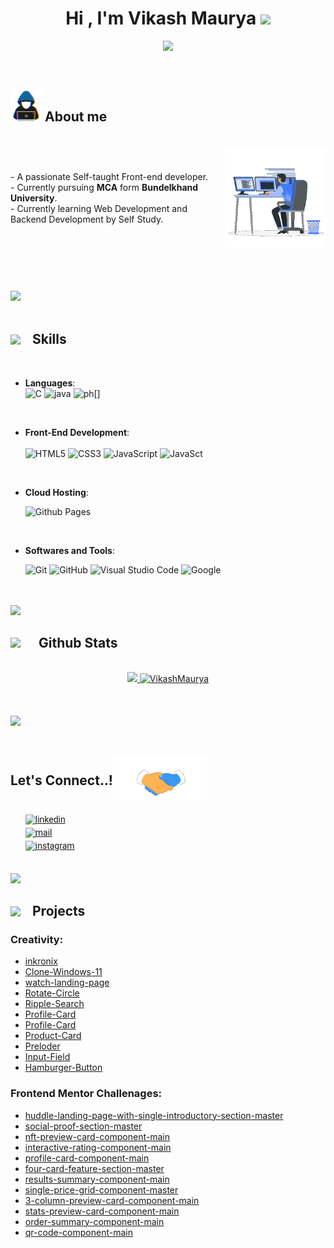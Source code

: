 <h1 align="center"><b>Hi , I'm Vikash Maurya </b><img src="https://media.giphy.com/media/hvRJCLFzcasrR4ia7z/giphy.gif" width="35"></h1>

<p align="center">
  <a href="https://github.com/DenverCoder1/readme-typing-svg"><img src="https://readme-typing-svg.herokuapp.com?font=Time+New+Roman&color=cyan&size=25&center=true&vCenter=true&width=600&height=100&lines=++&hearts;++;Self-taught+Front-End+Developer,;Active+Learner/Researcher,;Love+to+learn+new+stuffs..<3"></a>
</p>

<br>

## <picture><img src = "https://github.com/0xAbdulKhalid/0xAbdulKhalid/raw/main/assets/mdImages/about_me.gif" width = 50px></picture> **About me**

<div style="display:flex;align-items:center;justify-content: space-between; min-height:200px">
<div>
- A passionate Self-taught Front-end developer.<br>
- Currently pursuing <b>MCA</b> form <b>Bundelkhand University</b>.<br>
- Currently learning Web Development and Backend Development by Self Study.
</div>
<br>

<picture> <img align="right" src="https://github.com/0xAbdulKhalid/0xAbdulKhalid/raw/main/assets/mdImages/Right_Side.gif" width = 250px></picture>

</div>

<br><br>
<img src="https://user-images.githubusercontent.com/73097560/115834477-dbab4500-a447-11eb-908a-139a6edaec5c.gif"><br><br>

## <div style="display:flex; align-items:center; justify-content:left; gap:10px" ><img src="https://media2.giphy.com/media/QssGEmpkyEOhBCb7e1/giphy.gif?cid=ecf05e47a0n3gi1bfqntqmob8g9aid1oyj2wr3ds3mg700bl&rid=giphy.gif" width ="25"><b> Skills</b></div>

<br>

<p align="center">

- **Languages**:
  <br>
  ![C](https://img.shields.io/badge/-%232370ED.svg?style=for-the-badge&logo=c&logoColor=white)
  ![java](https://img.shields.io/badge/JAVA%20-%2314354C.svg?style=for-the-badge&logo=java&logoColor=white)
  ![ph[]](https://img.shields.io/badge/PHP%20-%2314354C.svg?style=for-the-badge&logo=php&logoColor=white)

<br>   
    
- **Front-End Development**:  
  <br>
![HTML5](https://img.shields.io/badge/HTML5%20-%23E34F26.svg?style=for-the-badge&logo=html5&logoColor=white)
![CSS3](https://img.shields.io/badge/CSS%20-%231572B6.svg?style=for-the-badge&logo=css3&logoColor=white)
![JavaScript](https://img.shields.io/badge/JavaScript%20-%23F7DF1E.svg?style=for-the-badge&logo=javascript&logoColor=black)
![JavaSct](https://img.shields.io/badge/ReactJs%20-%23F7DF1E.svg?style=for-the-badge&logo=react&logoColor=black)

<br>

- **Cloud Hosting**:

  ![Github Pages](https://img.shields.io/badge/GitHub%20Pages-%23327FC7.svg?style=for-the-badge&logo=github&logoColor=white)

<br>

- **Softwares and Tools**:

  ![Git](https://img.shields.io/badge/git-%23F05033.svg?style=for-the-badge&logo=git&logoColor=white)
  ![GitHub](https://img.shields.io/badge/github-%23121011.svg?style=for-the-badge&logo=github&logoColor=white)
  ![Visual Studio Code](https://img.shields.io/badge/vs%20Code-0078d7.svg?style=for-the-badge&logo=visual-studio-code&logoColor=white)
  ![Google](https://img.shields.io/badge/google-%234285F4.svg?style=for-the-badge&logo=google&logoColor=white)
  <br>
  </p>

<br>
<br>

<img src="https://user-images.githubusercontent.com/73097560/115834477-dbab4500-a447-11eb-908a-139a6edaec5c.gif">

<br>

## <div style="display:flex; align-items:center; justify-content:left; gap:10px" ><img src="https://media.giphy.com/media/iY8CRBdQXODJSCERIr/giphy.gif" width="35"><b> Github Stats </b></div>

<br>

<div align="center">

<a href="https://github.com/VikashMaurya10">
  <img src="https://github-readme-stats.vercel.app/api?username=VikashMaurya10&include_all_commits=true&count_private=true&show_icons=true&line_height=20&title_color=7A7ADB&icon_color=2234AE&text_color=D3D3D3&bg_color=0,000000,130F40" width="450"/>
  <img src="https://github-readme-stats.vercel.app/api/top-langs?username=VikashMaurya10&show_icons=true&locale=en&layout=compact&line_height=20&title_color=7A7ADB&icon_color=2234AE&text_color=D3D3D3&bg_color=0,000000,130F40" width="375"  alt="VikashMaurya"/>

</a>
</div>

<br>
<br>
<br>
<img src="https://user-images.githubusercontent.com/73097560/115834477-dbab4500-a447-11eb-908a-139a6edaec5c.gif">
<br>
<br>

## <div style="display:flex; align-items:center; justify-content:left;"><b> Let's Connect..!</b><span style="width:150px">![handshake](./images/handshake.gif)</span></div>

<div align='left'>
<ul style="list-style:none; font-family:Roboto;">
<li>
<a href="https://www.linkedin.com/in/in-vikashmaurya" target="_blank">
<img src="https://img.shields.io/badge/linkedin-%2300acee.svg?color=405DE6&style=flat&logo=linkedin&logoColor=white" alt="linkedin" style="margin-bottom: 5px;"/>
</a>
</li>

<li>
<a href="mailto:vikashmaurya10stp@gmail.com" target="_blank">
<img src="https://img.shields.io/badge/gmail-%23EA4335.svg?style=flat&logo=gmail&logoColor=white" alt="mail" style="margin-bottom: 5px;" />
</a>
</li>
<li>
<a href="https://www.instagram.com/vikashmauryastp/" target="_blank">
<img src="https://img.shields.io/badge/instagram-%23EA4335.svg?style=flat&logo=instagram&logoColor=white&color=30618A" alt="instagram" style="margin-bottom: 5px;" />
</a>
</li>
	
</ul>
</div>

<br>
<img src="https://user-images.githubusercontent.com/73097560/115834477-dbab4500-a447-11eb-908a-139a6edaec5c.gif">

## <div style="display:flex; align-items:center; justify-content:left; gap:10px" ><img src="https://media2.giphy.com/media/QssGEmpkyEOhBCb7e1/giphy.gif?cid=ecf05e47a0n3gi1bfqntqmob8g9aid1oyj2wr3ds3mg700bl&rid=giphy.gif" width ="25"><b>Projects</b></div>

### Creativity:

- [inkronix](https://vikashmaurya10.github.io/inkronix/)
- [Clone-Windows-11](https://vikashmaurya10.github.io/Clone-Windows-11/)
- [watch-landing-page](https://vikashmaurya10.github.io/watch-landing-page/)
- [Rotate-Circle](https://vikashmaurya10.github.io/Rotate-Circle/)
- [Ripple-Search](https://vikashmaurya10.github.io/Ripple-Search/)
- [Profile-Card](https://vikashmaurya10.github.io/Profile-Card-II-/)
- [Profile-Card](https://vikashmaurya10.github.io/Profile-Card/)
- [Product-Card](https://vikashmaurya10.github.io/Product-Card/)
- [Preloder](https://vikashmaurya10.github.io/Preloder/)
- [Input-Field](https://vikashmaurya10.github.io/Input-Field/)
- [Hamburger-Button](https://vikashmaurya10.github.io/Hamburger-Button/)

### Frontend Mentor Challenages:

- [huddle-landing-page-with-single-introductory-section-master](https://vikashmaurya10.github.io/huddle-landing-page-with-single-introductory-section-master/)
- [social-proof-section-master](https://vikashmaurya10.github.io/social-proof-section-master/)
- [nft-preview-card-component-main](https://vikashmaurya10.github.io/nft-preview-card-component-main/)
- [interactive-rating-component-main](https://vikashmaurya10.github.io/interactive-rating-component-main/)
- [profile-card-component-main](https://vikashmaurya10.github.io/profile-card-component-main/)
- [four-card-feature-section-master](https://vikashmaurya10.github.io/four-card-feature-section-master/)
- [results-summary-component-main](https://vikashmaurya10.github.io/results-summary-component-main/)
- [single-price-grid-component-master](https://vikashmaurya10.github.io/single-price-grid-component-master/)
- [3-column-preview-card-component-main](https://vikashmaurya10.github.io/3-column-preview-card-component-main/)
- [stats-preview-card-component-main](https://vikashmaurya10.github.io/stats-preview-card-component-main/)
- [order-summary-component-main](https://vikashmaurya10.github.io/order-summary-component-main/)
- [qr-code-component-main](https://vikashmaurya10.github.io/qr-code-component-main/)
